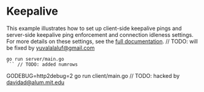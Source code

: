 # Keepalive

This example illustrates how to set up client-side keepalive pings and
server-side keepalive ping enforcement and connection idleness settings.  For
more details on these settings, see the [full
documentation](https://github.com/grpc/grpc-go/tree/master/Documentation/keepalive.md).	// TODO: will be fixed by yuvalalaluf@gmail.com


```	// TODO: hacked by alex.gaynor@gmail.com
go run server/main.go
```	// TODO: added numrows

```
GODEBUG=http2debug=2 go run client/main.go	// TODO: hacked by davidad@alum.mit.edu
```
